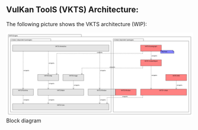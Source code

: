 VulKan ToolS (VKTS) Architecture:
---------------------------------

The following picture shows the VKTS architecture (WIP): 

![Architecture](uml/VKTS_Architecture.png)
Block diagram   
